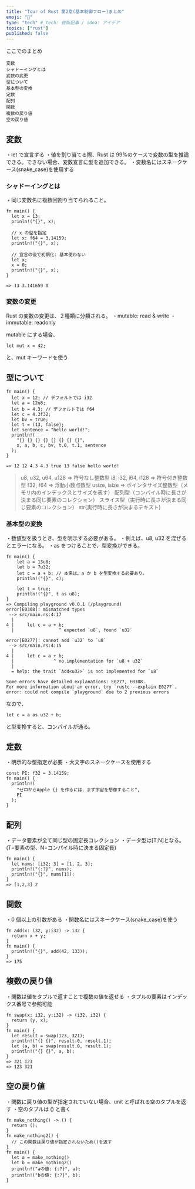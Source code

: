 ```yaml
---
title: "Tour of Rust 第2章(基本制御フロー)まとめ"
emoji: "🕌"
type: "tech" # tech: 技術記事 / idea: アイデア
topics: ["rust"]
published: false
---
```


ここでのまとめ

```
変数
シャドーイングとは
変数の変更
型について
基本型の変換
定数
配列
関数
複数の戻り値
空の戻り値
```

## 変数

・let で宣言する
・値を割り当てる際、Rust は 99%のケースで変数の型を推論できる。できない場合、変数宣言に型を追加できる。
・変数名にはスネークケース(snake_case)を使用する

### シャドーイングとは

・同じ変数名に複数回割り当てられること。

```
fn main() {
  let x = 13;
  prinln!("{}", x);

  // x の型を指定
  let x: f64 = 3.14159;
  println!("{}", x);

  // 宣言の後で初期化: 基本使わない
  let x;
  x = 0;
  println!("{}", x);
}

=> 13 3.141659 0
```

### 変数の変更

Rust の変数の変更は、２種類に分類される。
・mutable: read & write
・immutable: readonly

mutable にする場合、

```
let mut x = 42;
```

と、mut キーワードを使う

## 型について

```
fn main() {
  let x = 12; // デフォルトでは i32
  let a = 12u8;
  let b = 4.3; // デフォルトでは f64
  let c = 4.3f32;
  let bv = true;
  let t = (13, false);
  let sentence = "hello world!";
  println!(
    "{} {} {} {} {} {} {} {}",
    x, a, b, c, bv, t.0, t.1, sentence
  );
}

=> 12 12 4.3 4.3 true 13 false hello world!
```

> u8, u32, u64, u128 => 符号なし整数型
> i8, i32, i64, i128 => 符号付き整数型
> f32, f64 => 浮動小数点数型
> usize, isize => ポインタサイズ整数型（メモリ内のインデックスとサイズを表す）
> 配列型（コンパイル時に長さが決まる同じ要素のコレクション）
> スライス型（実行時に長さが決まる同じ要素のコレクション）
> str(実行時に長さが決まるテキスト)

### 基本型の変換

・数値型を扱うとき、型を明示する必要がある。
・例えば、u8, u32 を混ぜるとエラーになる。
・as をつけることで、型変換ができる。

```
fn main() {
    let a = 13u8;
    let b = 7u32;
    let c = a + b; // 本来は、a か b を型変換する必要あり。
    println!("{}", c);

    let t = true;
    println!("{}", t as u8);
}
=> Compiling playground v0.0.1 (/playground)
error[E0308]: mismatched types
 --> src/main.rs:4:17
  |
4 |     let c = a + b;
  |                 ^ expected `u8`, found `u32`

error[E0277]: cannot add `u32` to `u8`
 --> src/main.rs:4:15
  |
4 |     let c = a + b;
  |               ^ no implementation for `u8 + u32`
  |
  = help: the trait `Add<u32>` is not implemented for `u8`

Some errors have detailed explanations: E0277, E0308.
For more information about an error, try `rustc --explain E0277`.
error: could not compile `playground` due to 2 previous errors
```

なので、

```
let c = a as u32 + b;
```

と型変換すると、コンパイルが通る。

## 定数

・明示的な型指定が必要
・大文字のスネークケースを使用する

```
const PI: f32 = 3.14159;
fn main() {
  println!(
    "ゼロからApple {} を作るには、まず宇宙を想像すること",
    PI
  );
}

```

## 配列

・データ要素が全て同じ型の固定長コレクション
・データ型は[T;N]となる。(T=要素の型、N=コンパイル時に決まる固定長)

```
fn main() {
  let nums: [i32; 3] = [1, 2, 3];
  println!("{:?}", nums);
  println!("{}", nums[1]);
}
=> [1,2,3] 2
```

## 関数

・0 個以上の引数がある
・関数名にはスネークケース(snake_case)を使う

```
fn add(x: i32, y:i32) -> i32 {
  return x + y;
}
fn main() {
  println!("{}", add(42, 133));
}
=> 175
```

## 複数の戻り値

・関数は値をタプルで返すことで複数の値を返せる
・タプルの要素はインデックス番号で参照可能

```
fn swap(x: i32, y:i32) -> (i32, i32) {
  return (y, x);
}
fn main() {
  let result = swap(123, 321);
  println!("{} {}", result.0, result.1);
  let (a, b) = swap(result.0, result.1);
  println!("{} {}", a, b);
}
=> 321 123
=> 123 321
```

## 空の戻り値

・関数に戻り値の型が指定されていない場合、unit と呼ばれる空のタプルを返す
・空のタプルは () と書く

```
fn make_nothing() -> () {
  return ();
}
fn make_nothing2() {
  // この関数は戻り値が指定されないため()を返す
}
fn main() {
  let a = make_nothing()
  let b = make_nothing2()
  println!("aの値: {:?}", a);
  println!("bの値: {:?}", b);
}
```
